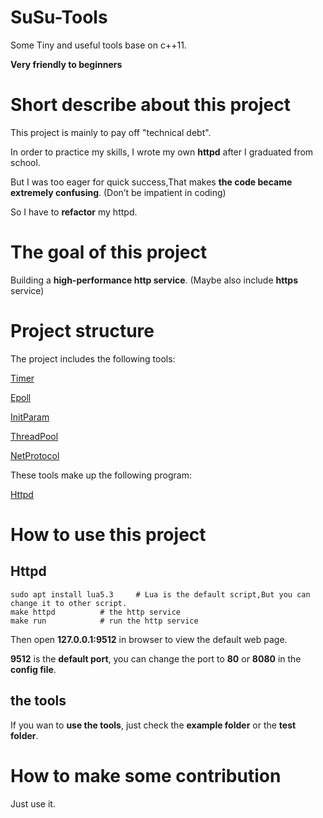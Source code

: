 # SuSu-Tools
Some Tiny and useful tools base on c++11.

**Very friendly to beginners**


# Short describe about this project

This project is mainly to pay off "technical debt".

In order to practice my skills, I wrote my own **httpd** after I graduated from school.

But I was too eager for quick success,That makes **the code became extremely confusing**. (Don’t be impatient in coding)

So I have to **refactor** my httpd. 

# The goal of this project

Building a **high-performance http service**. (Maybe also include **https** service)

# Project structure

The project includes the following tools:

[Timer](./SuSu_Timer/README.md)

[Epoll](./SuSu_Epoll/README.md)

[InitParam](./SuSu_InitParam/README.md)

[ThreadPool](./SuSu_ThreadPool/README.md)

[NetProtocol](./SuSu_NetProtocol/README.md)

These tools make up the following program:

[Httpd](./SuSu_Httpd/README.md)

# How to use this project
## Httpd
```
sudo apt install lua5.3     # Lua is the default script,But you can change it to other script.
make httpd          # the http service
make run            # run the http service
```
Then open **127.0.0.1:9512** in browser to view the default web page.

**9512** is the **default port**, you can change the port to **80** or **8080** in the **config file**.

## the tools
If you wan to **use the tools**, just check the **example folder** or the **test folder**.

# How to make some contribution
Just use it.
